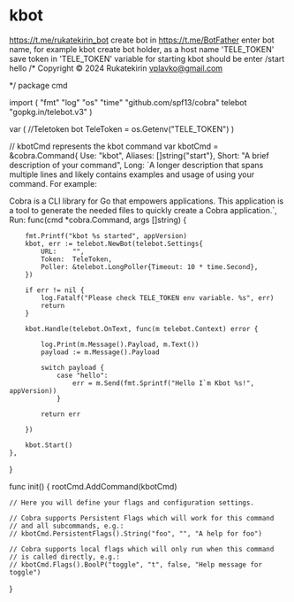 # kbot
https://t.me/rukatekirin_bot
create bot in https://t.me/BotFather
enter bot name, for example kbot
create bot holder, as a host name
'TELE_TOKEN'
save token in 'TELE_TOKEN' variable
for starting kbot should be enter /start hello
/*
Copyright © 2024 Rukatekirin <vplavko@gmail.com>

*/
package cmd

import (
	"fmt"
	"log"
	"os"
	"time"
	"github.com/spf13/cobra"
	telebot "gopkg.in/telebot.v3"
)

var (
	//Teletoken bot
	TeleToken = os.Getenv("TELE_TOKEN")
)

// kbotCmd represents the kbot command
var kbotCmd = &cobra.Command{
	Use:     "kbot",
	Aliases: []string{"start"},
	Short:   "A brief description of your command",
	Long: `A longer description that spans multiple lines and likely contains examples
and usage of using your command. For example:

Cobra is a CLI library for Go that empowers applications.
This application is a tool to generate the needed files
to quickly create a Cobra application.`,
	Run: func(cmd *cobra.Command, args []string) {

		fmt.Printf("kbot %s started", appVersion)
		kbot, err := telebot.NewBot(telebot.Settings{
			URL:    "",
			Token:  TeleToken,
			Poller: &telebot.LongPoller{Timeout: 10 * time.Second},
		})

		if err != nil {
			log.Fatalf("Please check TELE_TOKEN env variable. %s", err)
			return
		}

		kbot.Handle(telebot.OnText, func(m telebot.Context) error {

			log.Print(m.Message().Payload, m.Text())
			payload := m.Message().Payload

			switch payload {
				case "hello":
					err = m.Send(fmt.Sprintf("Hello I`m Kbot %s!", appVersion))
				}

			return err

		})

		kbot.Start()
	},
}

func init() {
	rootCmd.AddCommand(kbotCmd)

	// Here you will define your flags and configuration settings.

	// Cobra supports Persistent Flags which will work for this command
	// and all subcommands, e.g.:
	// kbotCmd.PersistentFlags().String("foo", "", "A help for foo")

	// Cobra supports local flags which will only run when this command
	// is called directly, e.g.:
	// kbotCmd.Flags().BoolP("toggle", "t", false, "Help message for toggle")
}
